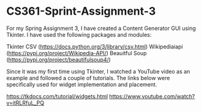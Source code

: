 # CS361-Sprint-Assignment-3

For my Spring Assignment 3, I have created a Content Generator GUI using Tkinter. I have used the following packages and modules:

Tkinter
CSV (https://docs.python.org/3/library/csv.html)
Wikipediaiapi (https://pypi.org/project/Wikipedia-API/)
Beauitful Soup (https://pypi.org/project/beautifulsoup4/)

Since it was my first time using Tkinter, I watched a YouTube video as an example and followed a couple of tutorials. The links below were specifically used for widget implementation and placement. 

https://tkdocs.com/tutorial/widgets.html
https://www.youtube.com/watch?v=itRLRfuL_PQ
